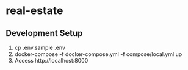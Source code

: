 # real-estate

## Development Setup
1. cp .env.sample .env
2. docker-compose -f docker-compose.yml -f compose/local.yml up
3. Access http://localhost:8000